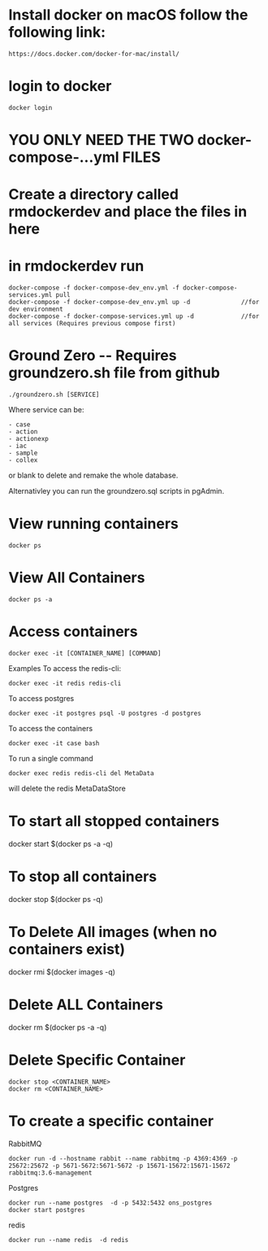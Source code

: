 # Install docker on macOS follow the following link:

    https://docs.docker.com/docker-for-mac/install/


# login to docker

    docker login

# YOU ONLY NEED THE TWO docker-compose-...yml FILES

# Create a directory called rmdockerdev and place the files in here

# in rmdockerdev run
    
    docker-compose -f docker-compose-dev_env.yml -f docker-compose-services.yml pull
    docker-compose -f docker-compose-dev_env.yml up -d              //for dev environment
    docker-compose -f docker-compose-services.yml up -d             //for all services (Requires previous compose first)

# Ground Zero -- Requires groundzero.sh file from github

    ./groundzero.sh [SERVICE]

Where service can be:

    - case
    - action
    - actionexp
    - iac
    - sample
    - collex
or blank to delete and remake the whole database.

Alternativley you can run the groundzero.sql scripts in pgAdmin.

# View running containers

    docker ps

# View All Containers

    docker ps -a

# Access containers

    docker exec -it [CONTAINER_NAME] [COMMAND]

Examples
To access the redis-cli:

    docker exec -it redis redis-cli

To access postgres

    docker exec -it postgres psql -U postgres -d postgres

To access the containers

    docker exec -it case bash

To run a single command

    docker exec redis redis-cli del MetaData

will delete the redis MetaDataStore

# To start all stopped containers

   docker start $(docker ps -a -q)

# To stop all containers

   docker stop $(docker ps -q)

# To Delete All images (when no containers exist)

   docker rmi $(docker images -q)

# Delete ALL Containers

   docker rm $(docker ps -a -q)

# Delete Specific Container

    docker stop <CONTAINER_NAME>
    docker rm <CONTAINER_NAME>

# To create a specific container

RabbitMQ

    docker run -d --hostname rabbit --name rabbitmq -p 4369:4369 -p 25672:25672 -p 5671-5672:5671-5672 -p 15671-15672:15671-15672 rabbitmq:3.6-management

Postgres

    docker run --name postgres  -d -p 5432:5432 ons_postgres
    docker start postgres

redis

    docker run --name redis  -d redis
